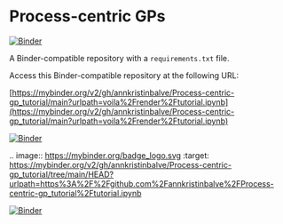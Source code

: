 # Process-centric GPs

[![Binder](http://mybinder.org/badge_logo.svg)](https://github.com/annkristinbalve/Process-centric-gp_tutorial)

A Binder-compatible repository with a `requirements.txt` file.

Access this Binder-compatible repository at the following URL:

[https://mybinder.org/v2/gh/annkristinbalve/Process-centric-gp_tutorial/main?urlpath=voila%2Frender%2Ftutorial.ipynb](https://mybinder.org/v2/gh/annkristinbalve/Process-centric-gp_tutorial/main?urlpath=voila%2Frender%2Ftutorial.ipynb)


[![Binder](https://mybinder.org/badge_logo.svg)](https://mybinder.org/v2/gh/annkristinbalve/Process-centric-gp_tutorial/tree/main/HEAD?labpath=https%3A%2F%2Fgithub.com%2Fannkristinbalve%2FProcess-centric-gp_tutorial%2Fgp_tutorial)


.. image:: https://mybinder.org/badge_logo.svg
 :target: https://mybinder.org/v2/gh/annkristinbalve/Process-centric-gp_tutorial/tree/main/HEAD?urlpath=https%3A%2F%2Fgithub.com%2Fannkristinbalve%2FProcess-centric-gp_tutorial%2Ftutorial.ipynb


[![Binder](http://mybinder.org/badge_logo.svg)](https://mybinder.org/v2/gh/annkristinbalve/Process-centric-gp_tutorial/main?urlpath=lab/tree/tutorial.ipynb)
